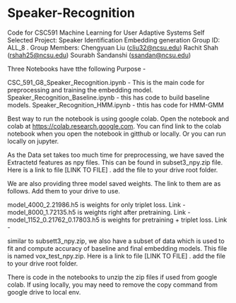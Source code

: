 # Speaker-Recognition
Code for CSC591 Machine Learning for User Adaptive Systems Self Selected Project: Speaker Identification Embedding generation
Group ID: ALL_8 . Group Members:
Chengyuan Liu (cliu32@ncsu.edu) 
Rachit Shah (rshah25@ncsu.edu)
Sourabh Sandanshi (ssandan@ncsu.edu)

Three Notebooks have tthe following Purpose - 

CSC_591_G8_Speaker_Recognition.ipynb - This is the main code for preprocessing and training the embedding model.
Speaker_Recognition_Baseline.ipynb - this has code to build baseline models.
Speaker_Recognition_HMM.ipynb - thtis has code for HMM-GMM

Best way to run the notebook is using google colab. Open the notebook and colab at https://colab.research.google.com. You can find link to the colab notebook when you open the notebook in gitthub or locally. Or you can run locally on jupyter.

As the Data set takes too much time for preprocessing, we have saved the Extractetd features as npy files. This can be found in subset3_npy.zip file. Here is a link to file [LINK TO FILE] . add the file to your drive root folder.

We are also providing three model saved weights. The link to them are as follows. Add them to your drive to use.

model_4000_2.21986.h5 is weights for only triplet loss. Link - 
model_8000_1.72135.h5 is weights right after pretraining. Link -
model_1152_0.21762_0.17803.h5 is weights for pretraining + triplet loss. Link - 

similar to subsett3_npy.zip, we also have a subset of data which is used to fit and compute accuracy of baseline and final embedding models. This file is named vox_test_npy.zip. Here is a link to file [LINK TO FILE] . add the file to your drive root folder.

There is code in the notebooks to unzip the zip files if used from google colab. If using locally, you may need to remove the copy command from google drive to local env.
